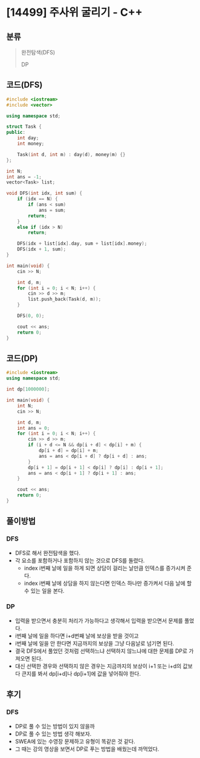 # [14499] 주사위 굴리기 - C++

## 분류
> 완전탐색(DFS)
>
> DP

## 코드(DFS)
```c++
#include <iostream>
#include <vector>

using namespace std;

struct Task {
public:
	int day;
	int money;

	Task(int d, int m) : day(d), money(m) {}
};

int N;
int ans = -1;
vector<Task> list;

void DFS(int idx, int sum) {
	if (idx == N) {
		if (ans < sum)
			ans = sum;
		return;
	}
	else if (idx > N)
		return;

	DFS(idx + list[idx].day, sum + list[idx].money);
	DFS(idx + 1, sum);
}

int main(void) {
	cin >> N;

	int d, m;
	for (int i = 0; i < N; i++) {
		cin >> d >> m;
		list.push_back(Task(d, m));
	}

	DFS(0, 0);

	cout << ans;
	return 0;
}
```

## 코드(DP)
```c++
#include <iostream>
using namespace std;

int dp[1000000];

int main(void) {
	int N;
	cin >> N;

	int d, m;
	int ans = 0;
	for (int i = 0; i < N; i++) {
		cin >> d >> m;
		if (i + d <= N && dp[i + d] < dp[i] + m) {
			dp[i + d] = dp[i] + m;
			ans = ans < dp[i + d] ? dp[i + d] : ans;
		}
		dp[i + 1] = dp[i + 1] < dp[i] ? dp[i] : dp[i + 1];
		ans = ans < dp[i + 1] ? dp[i + 1] : ans;
	}

	cout << ans;
	return 0;
}
```

## 풀이방법
### DFS
- DFS로 해서 완전탐색을 했다.
- 각 요소를 포함하거나 포함하지 않는 것으로 DFS를 돌렸다.
  - index i번째 날에 일을 하게 되면 상담이 걸리는 날만큼 인덱스를 증가시켜 준다.
  - index i번째 날에 상담을 하지 않는다면 인덱스 하나만 증가켜서 다음 날에 할 수 있는 일을 본다.

### DP
- 입력을 받으면서 충분히 처리가 가능하다고 생각해서 입력을 받으면서 문제를 풀었다.
- i번째 날에 일을 하다면 i+d번째 날에 보상을 받을 것이고
- i번째 날에 일을 안 한다면 지금까지의 보상을 그냥 다음날로 넘기면 된다.
- 결국 DFS에서 풀었던 것처럼 선택하느냐 선택하지 않느냐에 대한 문제를 DP로 가져오면 된다.
- 대신 선택한 경우와 선택하지 않은 경우는 지금까지의 보상이 i+1 또는 i+d의 값보다 큰지를 봐서 dp[i+d]나 dp[i+1]에 값을 넣어줘야 한다.


## 후기
### DFS
- DP로 풀 수 있는 방법이 있지 않을까
- DP로 풀 수 있는 방법 생각 해보자.
- SWEA에 있는 수영장 문제하고 유형이 똑같은 것 같다.
- 그 때는 강의 영상을 보면서 DP로 푸는 방법을 배웠는데 까먹었다.